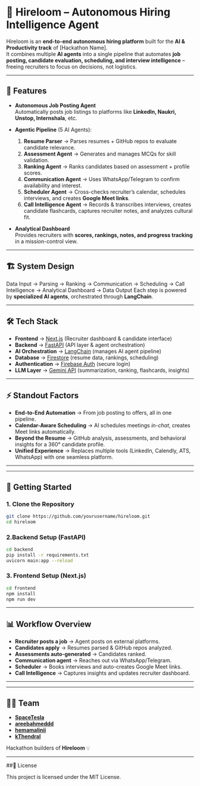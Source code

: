 # 🚀 Hireloom – Autonomous Hiring Intelligence Agent  

Hireloom is an **end-to-end autonomous hiring platform** built for the **AI & Productivity track** of [Hackathon Name].  
It combines multiple **AI agents** into a single pipeline that automates **job posting, candidate evaluation, scheduling, and interview intelligence** – freeing recruiters to focus on decisions, not logistics.  

---

## 🌟 Features  

- **Autonomous Job Posting Agent**  
  Automatically posts job listings to platforms like **LinkedIn, Naukri, Unstop, Internshala**, etc.  

- **Agentic Pipeline** (5 AI Agents):  
  1. **Resume Parser** → Parses resumes + GitHub repos to evaluate candidate relevance.  
  2. **Assessment Agent** → Generates and manages MCQs for skill validation.  
  3. **Ranking Agent** → Ranks candidates based on assessment + profile scores.  
  4. **Communication Agent** → Uses WhatsApp/Telegram to confirm availability and interest.  
  5. **Scheduler Agent** → Cross-checks recruiter’s calendar, schedules interviews, and creates **Google Meet links**.  
  6. **Call Intelligence Agent** → Records & transcribes interviews, creates candidate flashcards, captures recruiter notes, and analyzes cultural fit.  

- **Analytical Dashboard**  
  Provides recruiters with **scores, rankings, notes, and progress tracking** in a mission-control view.  

---

## 🏗️ System Design  

Data Input → Parsing → Ranking → Communication → Scheduling → Call Intelligence → Analytical Dashboard → Data Output
Each step is powered by **specialized AI agents**, orchestrated through **LangChain**.  

---

## 🛠️ Tech Stack  

- **Frontend** → [Next.js](https://nextjs.org/) (Recruiter dashboard & candidate interface)  
- **Backend** → [FastAPI](https://fastapi.tiangolo.com/) (API layer & agent orchestration)  
- **AI Orchestration** → [LangChain](https://www.langchain.com/) (manages AI agent pipeline)  
- **Database** → [Firestore](https://firebase.google.com/docs/firestore) (resume data, rankings, scheduling)  
- **Authentication** → [Firebase Auth](https://firebase.google.com/docs/auth) (secure login)  
- **LLM Layer** → [Gemini API](https://ai.google.dev/gemini-api) (summarization, ranking, flashcards, insights)  

---

## ⚡ Standout Factors  

- **End-to-End Automation** → From job posting to offers, all in one pipeline.  
- **Calendar-Aware Scheduling** → AI schedules meetings *in-chat*, creates Meet links automatically.  
- **Beyond the Resume** → GitHub analysis, assessments, and behavioral insights for a 360° candidate profile.  
- **Unified Experience** → Replaces multiple tools (LinkedIn, Calendly, ATS, WhatsApp) with one seamless platform.  

---
---

## 🚀 Getting Started  

### 1. Clone the Repository
```bash
git clone https://github.com/yourusername/hireloom.git
cd hireloom
```
### 2.Backend Setup (FastAPI)
```bash
cd backend
pip install -r requirements.txt
uvicorn main:app --reload
```
### 3. Frontend Setup (Next.js)
```bash
cd frontend
npm install
npm run dev
```
---

## 📊 Workflow Overview  

- **Recruiter posts a job** → Agent posts on external platforms.  
- **Candidates apply** → Resumes parsed & GitHub repos analyzed.  
- **Assessments auto-generated** → Candidates ranked.  
- **Communication agent** → Reaches out via WhatsApp/Telegram.  
- **Scheduler** → Books interviews and auto-creates Google Meet links.  
- **Call Intelligence** → Captures insights and updates recruiter dashboard.  

---
---

## 👨‍💻 Team  

- [**SpaceTesla**](https://github.com/SpaceTesla)  
- [**areebahmeddd**](https://github.com/areebahmeddd)  
- [**hemamalinii**](https://github.com/hemamalinii)  
- [**kThendral**](https://github.com/kThendral)  

Hackathon builders of **Hireloom** 💡  

---
##📜 License

This project is licensed under the MIT License.


